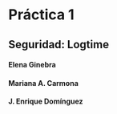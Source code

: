 # Práctica 1
## Seguridad: Logtime
#### Elena Ginebra 
#### Mariana A. Carmona
#### J. Enrique Domínguez
